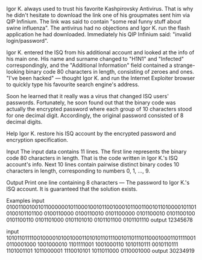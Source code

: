 Igor K. always used to trust his favorite Kashpirovsky Antivirus. That is why he didn't hesitate to download the link one of his groupmates sent him via QIP Infinium. The link was said to contain "some real funny stuff about swine influenza". The antivirus had no objections and Igor K. run the flash application he had downloaded. Immediately his QIP Infinium said: "invalid login/password".

Igor K. entered the ISQ from his additional account and looked at the info of his main one. His name and surname changed to "H1N1" and "Infected" correspondingly, and the "Additional Information" field contained a strange-looking binary code 80 characters in length, consisting of zeroes and ones. "I've been hacked" — thought Igor K. and run the Internet Exploiter browser to quickly type his favourite search engine's address.

Soon he learned that it really was a virus that changed ISQ users' passwords. Fortunately, he soon found out that the binary code was actually the encrypted password where each group of 10 characters stood for one decimal digit. Accordingly, the original password consisted of 8 decimal digits.

Help Igor K. restore his ISQ account by the encrypted password and encryption specification.

Input
The input data contains 11 lines. The first line represents the binary code 80 characters in length. That is the code written in Igor K.'s ISQ account's info. Next 10 lines contain pairwise distinct binary codes 10 characters in length, corresponding to numbers 0, 1, ..., 9.

Output
Print one line containing 8 characters — The password to Igor K.'s ISQ account. It is guaranteed that the solution exists.

Examples
input
01001100100101100000010110001001011001000101100110010110100001011010100101101100
0100110000
0100110010
0101100000
0101100010
0101100100
0101100110
0101101000
0101101010
0101101100
0101101110
output
12345678

input
10101101111001000010100100011010101101110010110111011000100011011110010110001000
1001000010
1101111001
1001000110
1010110111
0010110111
1101001101
1011000001
1110010101
1011011000
0110001000
output
30234919